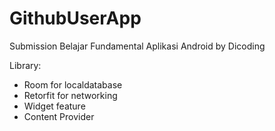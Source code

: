 # GithubUserApp
 Submission Belajar Fundamental Aplikasi Android by Dicoding

Library:
- Room for localdatabase
- Retorfit for networking
- Widget feature
- Content Provider
